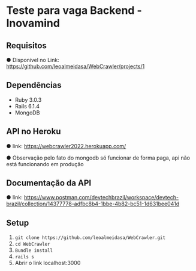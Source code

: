 # Teste para vaga Backend - Inovamind


## Requisitos

● Disponivel no Link: https://github.com/leoalmeidasa/WebCrawler/projects/1

## Dependências

- Ruby 3.0.3
- Rails 6.1.4
- MongoDB

## API no Heroku

● link: https://webcrawler2022.herokuapp.com/

● Observação pelo fato do mongodb só funcionar de forma paga, api não está funcionando em produção

## Documentação da API

● link: https://www.postman.com/devtechbrazil/workspace/devtech-brazil/collection/14377778-adfbc8b4-1bbe-4b82-bc51-1d631bee041d

## Setup

1. `git clone https://github.com/leoalmeidasa/WebCrawler.git`
2. `cd WebCrawler`
3. `Bundle install`
4. `rails s`
5. Abrir o link localhost:3000
